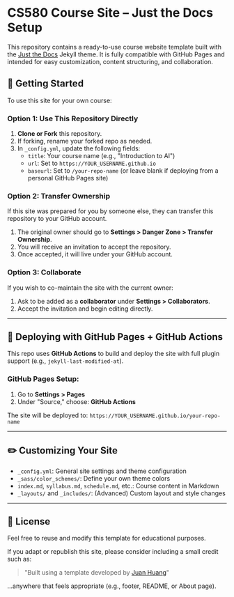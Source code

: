 # CS580 Course Site – Just the Docs Setup

This repository contains a ready-to-use course website template built with the [Just the Docs](https://just-the-docs.github.io/just-the-docs/) Jekyll theme. It is fully compatible with GitHub Pages and intended for easy customization, content structuring, and collaboration.

## 🚀 Getting Started

To use this site for your own course:

### Option 1: Use This Repository Directly
1. **Clone or Fork** this repository.
2. If forking, rename your forked repo as needed.
3. In `_config.yml`, update the following fields:
   - `title`: Your course name (e.g., "Introduction to AI")
   - `url`: Set to `https://YOUR_USERNAME.github.io`
   - `baseurl`: Set to `/your-repo-name` (or leave blank if deploying from a personal GitHub Pages site)

### Option 2: Transfer Ownership
If this site was prepared for you by someone else, they can transfer this repository to your GitHub account.
1. The original owner should go to **Settings > Danger Zone > Transfer Ownership**.
2. You will receive an invitation to accept the repository.
3. Once accepted, it will live under your GitHub account.

### Option 3: Collaborate
If you wish to co-maintain the site with the current owner:
1. Ask to be added as a **collaborator** under **Settings > Collaborators**.
2. Accept the invitation and begin editing directly.

---

## 🔧 Deploying with GitHub Pages + GitHub Actions
This repo uses **GitHub Actions** to build and deploy the site with full plugin support (e.g., `jekyll-last-modified-at`).

### GitHub Pages Setup:
1. Go to **Settings > Pages**
2. Under "Source," choose: **GitHub Actions**

The site will be deployed to: `https://YOUR_USERNAME.github.io/your-repo-name`

---

## ✏️ Customizing Your Site
- `_config.yml`: General site settings and theme configuration
- `_sass/color_schemes/`: Define your own theme colors
- `index.md`, `syllabus.md`, `schedule.md`, etc.: Course content in Markdown
- `_layouts/` and `_includes/`: (Advanced) Custom layout and style changes

---

## 📄 License
Feel free to reuse and modify this template for educational purposes.

If you adapt or republish this site, please consider including a small credit such as:

> "Built using a template developed by [Juan Huang](https://github.com/radioheado)"

…anywhere that feels appropriate (e.g., footer, README, or About page).
